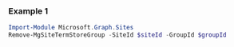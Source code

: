 ### Example 1
```powershell
Import-Module Microsoft.Graph.Sites
Remove-MgSiteTermStoreGroup -SiteId $siteId -GroupId $groupId
```
